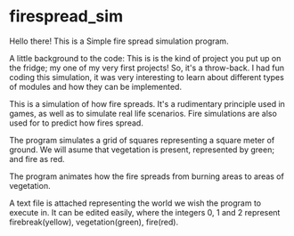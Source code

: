 # firespread_sim
Hello there!
This is a Simple fire spread simulation program. 

A little background to the code:
This is is the kind of project you put up on the fridge; my one of my very first projects!
So, it's a throw-back. I had fun coding this simulation, it was very interesting to learn about different
types of modules and how they can be implemented.

This is a simulation of how fire spreads. It's a rudimentary principle used in games, as well as to simulate real life scenarios.
Fire simulations are also used for to predict how fires spread. 

The program simulates a grid of squares representing a square meter of ground. 
We will asume that vegetation is present, represented by green; and fire as red.

The program animates how the fire spreads from burning areas to areas of vegetation.

A text file is attached representing the world we wish the program to execute in. 
It can be edited easily, where the integers 0, 1 and 2 represent firebreak(yellow), vegetation(green), fire(red).
